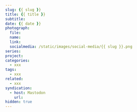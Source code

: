 ```yaml
---
slug: {{ slug }}
title: {{ title }}
subtitle: 
date: {{ date }}
photograph: 
  file: 
  name: 
  link: 
  socialmedia: /static/images/social-media/{{ slug }}.png
series: 
project: 
categories:
  - xxx
tags:
  - xxx
related:
  - xxx
syndication:
  - host: Mastodon
    url: 
hidden: true
---
```



<!-- more -->
